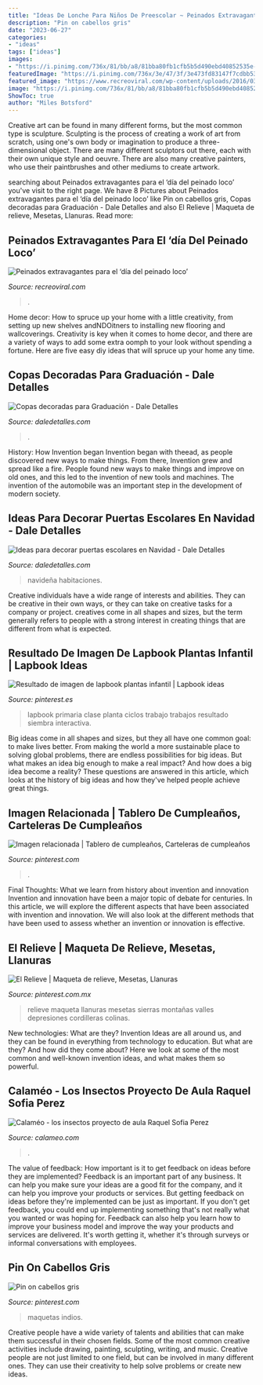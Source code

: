 ```yaml
---
title: "Ideas De Lonche Para Niños De Preescolar ~ Peinados Extravagantes Para El ‘día Del Peinado Loco’"
description: "Pin on cabellos gris"
date: "2023-06-27"
categories:
- "ideas"
tags: ["ideas"]
images:
- "https://i.pinimg.com/736x/81/bb/a8/81bba80fb1cfb5b5d490ebd40852535e--habitat.jpg"
featuredImage: "https://i.pinimg.com/736x/3e/47/3f/3e473fd83147f7cdbb53f12c9cd776b5.jpg"
featured_image: "https://www.recreoviral.com/wp-content/uploads/2016/03/Los-peinados-más-extravagantes-del-día-del-peinado-loco-9.jpg"
image: "https://i.pinimg.com/736x/81/bb/a8/81bba80fb1cfb5b5d490ebd40852535e--habitat.jpg"
ShowToc: true
author: "Miles Botsford"
---
```



Creative art can be found in many different forms, but the most common type is sculpture. Sculpting is the process of creating a work of art from scratch, using one's own body or imagination to produce a three-dimensional object. There are many different sculptors out there, each with their own unique style and oeuvre. There are also many creative painters, who use their paintbrushes and other mediums to create artwork.

	

		
searching about Peinados extravagantes para el ‘día del peinado loco’ you've visit to the right page. We have 8 Pictures about Peinados extravagantes para el ‘día del peinado loco’ like Pin on cabellos gris, Copas decoradas para Graduación - Dale Detalles and also El Relieve | Maqueta de relieve, Mesetas, Llanuras. Read more:
		
    
## Peinados Extravagantes Para El ‘día Del Peinado Loco’

<img loading=lazy src="https://www.recreoviral.com/wp-content/uploads/2016/03/Los-peinados-más-extravagantes-del-día-del-peinado-loco-9.jpg" onerror="this.onerror=null;this.src='https://tse1.mm.bing.net/th?id=OIP.OdqOtB070Srx8_DJb-UNpQHaJ3&amp;pid=15.1';" alt="Peinados extravagantes para el ‘día del peinado loco’">

_Source: recreoviral.com_

>. 

	

Home decor: How to spruce up your home with a little creativity, from setting up new shelves andNDOitners to installing new flooring and wallcoverings.
Creativity is key when it comes to home decor, and there are a variety of ways to add some extra oomph to your look without spending a fortune. Here are five easy diy ideas that will spruce up your home any time.

    
## Copas Decoradas Para Graduación - Dale Detalles

<img loading=lazy src="https://i2.wp.com/www.daledetalles.com/wp-content/uploads/2016/04/copa-para-graduacion2.jpg?resize=540%2C720" onerror="this.onerror=null;this.src='https://tse1.mm.bing.net/th?id=OIP.lUQMiWnwLV8VxbbxlqMpvAHaJ4&amp;pid=15.1';" alt="Copas decoradas para Graduación - Dale Detalles">

_Source: daledetalles.com_

>. 

	

History: How Invention began
Invention began with theead, as people discovered new ways to make things. From there, Invention grew and spread like a fire. People found new ways to make things and improve on old ones, and this led to the invention of new tools and machines. The invention of the automobile was an important step in the development of modern society.

    
## Ideas Para Decorar Puertas Escolares En Navidad - Dale Detalles

<img loading=lazy src="https://i2.wp.com/www.daledetalles.com/wp-content/uploads/2017/10/Ideas-para-decorar-puertas-escolares-en-Navidad1.jpg?resize=500%2C667" onerror="this.onerror=null;this.src='https://tse1.mm.bing.net/th?id=OIP.0-Tm8hel8zlmhSm8fgmv-AHaJ4&amp;pid=15.1';" alt="Ideas para decorar puertas escolares en Navidad - Dale Detalles">

_Source: daledetalles.com_

>navideña habitaciones. 

	

Creative individuals have a wide range of interests and abilities. They can be creative in their own ways, or they can take on creative tasks for a company or project. creatives come in all shapes and sizes, but the term generally refers to people with a strong interest in creating things that are different from what is expected.

    
## Resultado De Imagen De Lapbook Plantas Infantil | Lapbook Ideas

<img loading=lazy src="https://i.pinimg.com/736x/3e/47/3f/3e473fd83147f7cdbb53f12c9cd776b5.jpg" onerror="this.onerror=null;this.src='https://tse2.mm.bing.net/th?id=OIP.3SK8vhEYkHQUy43kLF7n0gHaFj&amp;pid=15.1';" alt="Resultado de imagen de lapbook plantas infantil | Lapbook ideas">

_Source: pinterest.es_

>lapbook primaria clase planta ciclos trabajo trabajos resultado siembra interactiva. 

	

Big ideas come in all shapes and sizes, but they all have one common goal: to make lives better. From making the world a more sustainable place to solving global problems, there are endless possibilities for big ideas. But what makes an idea big enough to make a real impact? And how does a big idea become a reality? These questions are answered in this article, which looks at the history of big ideas and how they've helped people achieve great things.

    
## Imagen Relacionada | Tablero De Cumpleaños, Carteleras De Cumpleaños

<img loading=lazy src="https://i.pinimg.com/736x/08/5d/ab/085dab2cf6c8b53df05e2fd44e059819.jpg" onerror="this.onerror=null;this.src='https://tse4.mm.bing.net/th?id=OIP.wheie2fbhv-dLvaYausUrwHaJ3&amp;pid=15.1';" alt="Imagen relacionada | Tablero de cumpleaños, Carteleras de cumpleaños">

_Source: pinterest.com_

>. 

	

Final Thoughts: What we learn from history about invention and innovation
Invention and innovation have been a major topic of debate for centuries. In this article, we will explore the different aspects that have been associated with invention and innovation. We will also look at the different methods that have been used to assess whether an invention or innovation is effective.

    
## El Relieve | Maqueta De Relieve, Mesetas, Llanuras

<img loading=lazy src="https://i.pinimg.com/736x/9b/3f/61/9b3f61f785755f41ca347c0ee11afea8.jpg" onerror="this.onerror=null;this.src='https://tse3.mm.bing.net/th?id=OIP.dmxW2fChTRUN2oduQj1HJQHaEu&amp;pid=15.1';" alt="El Relieve | Maqueta de relieve, Mesetas, Llanuras">

_Source: pinterest.com.mx_

>relieve maqueta llanuras mesetas sierras montañas valles depresiones cordilleras colinas. 

	

New technologies: What are they?
Invention Ideas are all around us, and they can be found in everything from technology to education. But what are they? And how did they come about? Here we look at some of the most common and well-known invention ideas, and what makes them so powerful.

    
## Calaméo - Los Insectos Proyecto De Aula Raquel Sofia Perez

<img loading=lazy src="http://p.calameoassets.com/101103011651-d0eb10e7fba90d135616f38c69157826/p1.jpg" onerror="this.onerror=null;this.src='https://tse2.mm.bing.net/th?id=OIP.MN7MLxGdM8N2m2zs7meY6QHaKe&amp;pid=15.1';" alt="Calaméo - los insectos proyecto de aula Raquel Sofia Perez">

_Source: calameo.com_

>. 

	

The value of feedback: How important is it to get feedback on ideas before they are implemented?
Feedback is an important part of any business. It can help you make sure your ideas are a good fit for the company, and it can help you improve your products or services. But getting feedback on ideas before they're implemented can be just as important. If you don't get feedback, you could end up implementing something that's not really what you wanted or was hoping for. Feedback can also help you learn how to improve your business model and improve the way your products and services are delivered. It's worth getting it, whether it's through surveys or informal conversations with employees.

    
## Pin On Cabellos Gris

<img loading=lazy src="https://i.pinimg.com/736x/81/bb/a8/81bba80fb1cfb5b5d490ebd40852535e--habitat.jpg" onerror="this.onerror=null;this.src='https://tse4.mm.bing.net/th?id=OIP.kTiMcDiu_7GMG7xVi-2Z_wHaEK&amp;pid=15.1';" alt="Pin on cabellos gris">

_Source: pinterest.com_

>maquetas indios. 

	

Creative people have a wide variety of talents and abilities that can make them successful in their chosen fields. Some of the most common creative activities include drawing, painting, sculpting, writing, and music. Creative people are not just limited to one field, but can be involved in many different ones. They can use their creativity to help solve problems or create new ideas.


